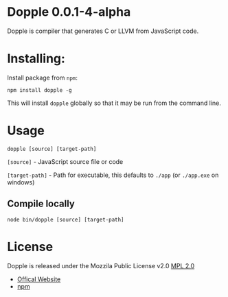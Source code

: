 # Dopple 0.0.1-4-alpha

Dopple is compiler that generates C or LLVM from JavaScript code.

# Installing:

Install package from `npm`:

	npm install dopple -g

This will install `dopple` globally so that it may be run from the command line.

# Usage 

	dopple [source] [target-path]

`[source]` - JavaScript source file or code

`[target-path]` - Path for executable, this defaults to `./app` (or `./app.exe` on windows)

## Compile locally

	node bin/dopple [source] [target-path]
	
# License

Dopple is released under the Mozzila Public License v2.0 [MPL 2.0](https://www.mozilla.org/MPL/2.0/) 
	
* [Offical Website](http://infinite-games.com/)
* [npm](https://www.npmjs.org/package/dopple)

